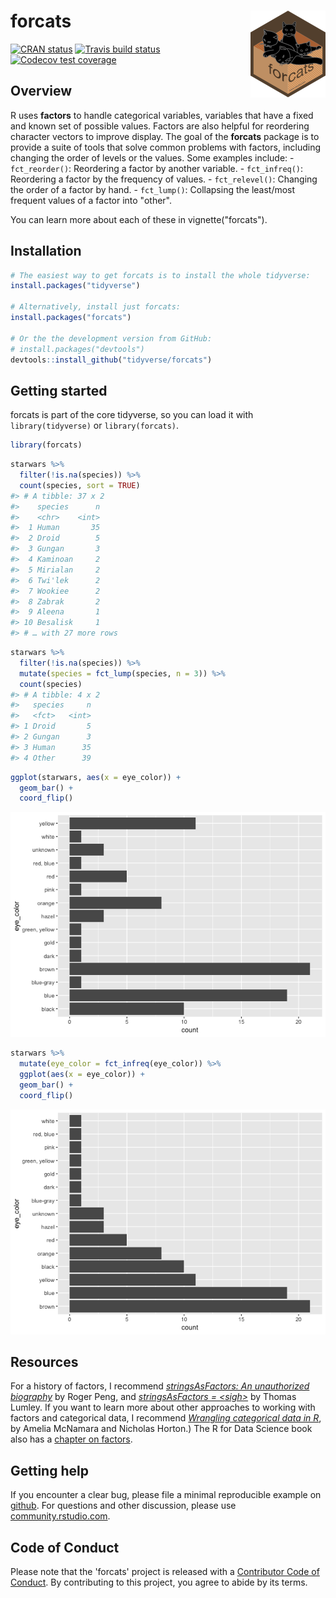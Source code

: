 
<!-- README.md is generated from README.Rmd. Please edit that file -->
forcats <img src='man/figures/logo.png' align="right" height="139" />
=====================================================================

<!-- badges: start -->
[![CRAN status](https://www.r-pkg.org/badges/version/forcats)](https://cran.r-project.org/package=forcats) [![Travis build status](https://travis-ci.org/tidyverse/forcats.svg?branch=master)](https://travis-ci.org/tidyverse/forcats) [![Codecov test coverage](https://codecov.io/gh/tidyverse/forcats/branch/master/graph/badge.svg)](https://codecov.io/gh/tidyverse/forcats?branch=master) <!-- badges: end -->

Overview
--------

R uses **factors** to handle categorical variables, variables that have a fixed and known set of possible values. Factors are also helpful for reordering character vectors to improve display. The goal of the **forcats** package is to provide a suite of tools that solve common problems with factors, including changing the order of levels or the values. Some examples include: - `fct_reorder()`: Reordering a factor by another variable. - `fct_infreq()`: Reordering a factor by the frequency of values. - `fct_relevel()`: Changing the order of a factor by hand. - `fct_lump()`: Collapsing the least/most frequent values of a factor into "other".

You can learn more about each of these in vignette("forcats").

Installation
------------

``` r
# The easiest way to get forcats is to install the whole tidyverse:
install.packages("tidyverse")

# Alternatively, install just forcats:
install.packages("forcats")

# Or the the development version from GitHub:
# install.packages("devtools")
devtools::install_github("tidyverse/forcats")
```

Getting started
---------------

forcats is part of the core tidyverse, so you can load it with `library(tidyverse)` or `library(forcats)`.

``` r
library(forcats)
```

``` r
starwars %>% 
  filter(!is.na(species)) %>%
  count(species, sort = TRUE)
#> # A tibble: 37 x 2
#>    species      n
#>    <chr>    <int>
#>  1 Human       35
#>  2 Droid        5
#>  3 Gungan       3
#>  4 Kaminoan     2
#>  5 Mirialan     2
#>  6 Twi'lek      2
#>  7 Wookiee      2
#>  8 Zabrak       2
#>  9 Aleena       1
#> 10 Besalisk     1
#> # … with 27 more rows
```

``` r
starwars %>%
  filter(!is.na(species)) %>%
  mutate(species = fct_lump(species, n = 3)) %>%
  count(species)
#> # A tibble: 4 x 2
#>   species     n
#>   <fct>   <int>
#> 1 Droid       5
#> 2 Gungan      3
#> 3 Human      35
#> 4 Other      39
```

``` r
ggplot(starwars, aes(x = eye_color)) + 
  geom_bar() + 
  coord_flip()
```

![](man/figures/README-unordered-plot-1.png)

``` r
starwars %>%
  mutate(eye_color = fct_infreq(eye_color)) %>%
  ggplot(aes(x = eye_color)) + 
  geom_bar() + 
  coord_flip()
```

![](man/figures/README-ordered-plot-1.png)

Resources
---------

For a history of factors, I recommend [*stringsAsFactors: An unauthorized biography*](http://simplystatistics.org/2015/07/24/stringsasfactors-an-unauthorized-biography/) by Roger Peng, and [*stringsAsFactors = &lt;sigh&gt;*](http://notstatschat.tumblr.com/post/124987394001/stringsasfactors-sigh) by Thomas Lumley. If you want to learn more about other approaches to working with factors and categorical data, I recommend [*Wrangling categorical data in R*](https://peerj.com/preprints/3163/), by Amelia McNamara and Nicholas Horton.) The R for Data Science book also has a [chapter on factors](http://r4ds.had.co.nz/factors.html).

Getting help
------------

If you encounter a clear bug, please file a minimal reproducible example on [github](https://github.com/tidyverse/forcats/issues). For questions and other discussion, please use [community.rstudio.com](https://community.rstudio.com/).

Code of Conduct
---------------

Please note that the 'forcats' project is released with a [Contributor Code of Conduct](.github/CODE_OF_CONDUCT.md). By contributing to this project, you agree to abide by its terms.
